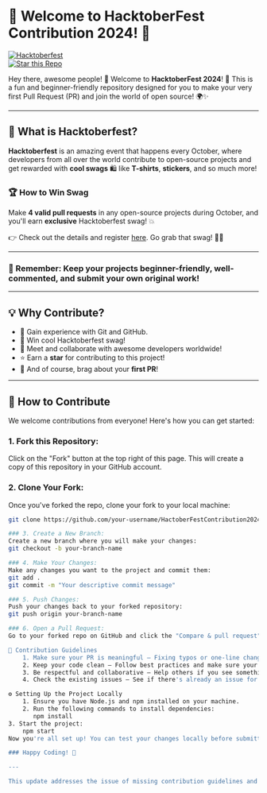 # 🎃 Welcome to **HacktoberFest Contribution 2024**! 🎃  
[![Hacktoberfest](https://img.shields.io/badge/Hacktoberfest-2024-orange?style=for-the-badge)](https://hacktoberfest.com)  
[![Star this Repo](https://img.shields.io/github/stars/harsh-dart/HactoberFest2024)](https://github.com/Lavanyasuc31/HactoberFestContribution2024)

Hey there, awesome people! 👋 Welcome to **HacktoberFest 2024**! 🚀 This is a fun and beginner-friendly repository designed for you to make your very first Pull Request (PR) and join the world of open source! 🌍✨ 

---

## 🍁 What is Hacktoberfest?

**Hacktoberfest** is an amazing event that happens every October, where developers from all over the world contribute to open-source projects and get rewarded with **cool swags** 🛍️ like **T-shirts**, **stickers**, and so much more!

### 🏆 How to Win Swag
Make **4 valid pull requests** in any open-source projects during October, and you'll earn **exclusive** Hacktoberfest swag! 💥

👉 Check out the details and register [here](https://hacktoberfest.com/). Go grab that swag! 💪🎁

---

### 🌟 Remember: Keep your projects beginner-friendly, well-commented, and submit your own original work!

---

## 💡 Why Contribute?

- 🥳 Gain experience with Git and GitHub.
- 🎁 Win cool Hacktoberfest swag!
- 🤝 Meet and collaborate with awesome developers worldwide!
- ⭐ Earn a **star** for contributing to this project!  
- 🏅 And of course, brag about your **first PR**!

---

## 🚀 How to Contribute

We welcome contributions from everyone! Here's how you can get started:

### 1. Fork this Repository:
Click on the "Fork" button at the top right of this page. This will create a copy of this repository in your GitHub account.

### 2. Clone Your Fork:
Once you've forked the repo, clone your fork to your local machine:

```bash
git clone https://github.com/your-username/HactoberFestContribution2024.git

### 3. Create a New Branch:
Create a new branch where you will make your changes:
git checkout -b your-branch-name

### 4. Make Your Changes:
Make any changes you want to the project and commit them:
git add .
git commit -m "Your descriptive commit message"

### 5. Push Changes:
Push your changes back to your forked repository:
git push origin your-branch-name

### 6. Open a Pull Request:
Go to your forked repo on GitHub and click the "Compare & pull request" button to submit your changes for review. Make sure to describe the changes you've made in the PR description.

📝 Contribution Guidelines
    1. Make sure your PR is meaningful – Fixing typos or one-line changes are discouraged unless it's to improve clarity or fix an error.
    2. Keep your code clean – Follow best practices and make sure your code is well-commented.
    3. Be respectful and collaborative – Help others if you see something wrong or unclear.
    4. Check the existing issues – See if there's already an issue for the feature or bug you're working on.

⚙️ Setting Up the Project Locally
    1. Ensure you have Node.js and npm installed on your machine.
    2. Run the following commands to install dependencies:
       npm install
3. Start the project:
    npm start
Now you're all set up! You can test your changes locally before submitting your PR.

### Happy Coding! 🎉

---

This update addresses the issue of missing contribution guidelines and setup instructions, which will make it easier for new contributors to get started and contribute to the project.
